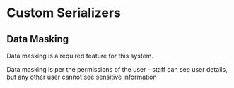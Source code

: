 # Custom Serializers

## Data Masking

Data masking is a required feature for this system.

Data masking is per the permissions of the user - staff can see user details, but any other user cannot see sensitive information


